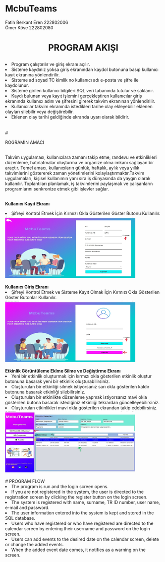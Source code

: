 # McbuTeams
 Fatih Berkant Eren 222802006<br>
 Ömer Köse 222802080

# <p><center>PROGRAM AKIŞI</center></p>
<li> Program çalıştırılır ve giriş ekranı açılır. </li>
<li> Sisteme kaydınız yoksa giriş ekranından kaydol butonuna basıp kullanıcı kayıt ekranına yönlendirilir. </li>
<li> Sisteme ad soyad TC kimlik no kullanıcı adı e-posta ve şifre ile kaydolunur. </li>
<li> Sisteme girilen kullanıcı bilgileri SQL veri tabanında tutulur ve saklanır. </li>
<li> Kaydı bulunan veya kayıt işlemini gerçekleştiren kullanıcılar giriş ekranında kullanıcı adını ve şifresini girerek takvim ekranınan yönlendirilir. </li>
<li> Kullanıcılar takvim ekranında istedikleri tarihe olay ekleyebilir eklenen olayları silebilir veya değiştirebilir. </li>
<li> Eklenen olay tarihi geldiğinde ekranda uyarı olarak bildirir.  </li><br><br>
# <p>ROGRAMIN AMACI</p> <br>
Takvim uygulaması, kullanıcılara zamanı takip etme, randevu ve etkinlikleri düzenleme, hatırlatmalar oluşturma ve organize olma imkanı sağlayan bir araçtır. Temel amacı, kullanıcıların günlük, haftalık, aylık veya yıllık takvimlerini göstererek zaman yönetimlerini kolaylaştırmaktır.Takvim uygulamaları, kişisel kullanımın yanı sıra iş dünyasında da yaygın olarak kullanılır. Toplantıları planlamak, iş takvimlerini paylaşmak ve çalışanların programlarını senkronize etmek gibi işlevler sağlar.<br><br>


 <b>Kullanıcı Kayıt Ekranı</b><br>
<li>Şifreyi Kontrol Etmek İçin Kırmızı Okla Gösterilen Göster Butonu Kullanılır.<br> <img src="https://github.com/fatihberkanteren/McbuTeams/blob/main/registerPage.jpg" width="420" height="200"><br><br>
 <b>Kullanıcı Giriş Ekranı</b><br>
 <li>Şifreyi Kontrol Etmek ve Sisteme Kayıt Olmak İçin Kırmızı Okla Gösterilen Göster Butonlar Kullanılır.<br> <img src="https://github.com/fatihberkanteren/McbuTeams/blob/main/loginPage.jpg" width="420" height="200"><br><br>
  <b>Etkinlik Görüntüleme Eklme Silme ve Değiştirme Ekranı</b><br>
  <li>Yeni bir etkinlik oluşturmak için kırmızı okla gösterilen etkinlik oluştur butonuna basarak yeni bir etkinlik oluşturabilirsiniz.</li>
  <li>Oluşturulan bir etkinliği silmek istiyorsanız sarı okla gösterilen kaldır butonuna basarak etkinliği silebilirsiniz.</li>
  <li>Oluşturulan bir etkinlikte düzenleme yapmak istiyorsanız mavi okla gösterilen butona basarak istediğiniz etkinliği tekrardan güncelleyebilirsiniz.</li>
  <li>Oluşturulan etkinlikleri mavi okla gösterilen ekrandan takip edebilirsiniz.</li>
  <img src="https://github.com/fatihberkanteren/McbuTeams/blob/main/eventsPage.jpg" width="420" height="200"><br><br>
  # PROGRAM FLOW
  <li>The program is run and the login screen opens.</li>
  <li>If you are not registered in the system, the user is directed to the registration screen by clicking the register button on the login screen.</li>
  <li>The system is registered with name, surname, TR ID number, user name, e-mail and password.</li>
  <li>The user information entered into the system is kept and stored in the SQL database.</li>
  <li>Users who have registered or who have registered are directed to the calendar screen by entering their username and password on the login screen.</li>
  <li>Users can add events to the desired date on the calendar screen, delete or change the added events.</li>
  <li>When the added event date comes, it notifies as a warning on the screen.</li>
